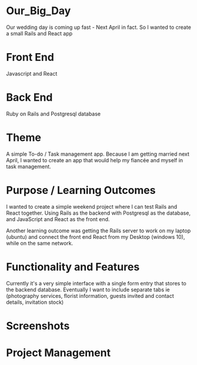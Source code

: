 # Our_Big_Day
Our wedding day is coming up fast - Next April in fact. So I wanted to create a small Rails and React app 

# Front End

Javascript and React

# Back End

Ruby on Rails and Postgresql database

# Theme

A simple To-do / Task management app. Because I am getting married next April, I wanted to create an app that would help my fiancée and myself in task management.

# Purpose / Learning Outcomes

I wanted to create a simple weekend project where I can test Rails and React together. Using Rails as the backend with Postgresql as the database, and JavaScript and React as the front end.

Another learning outcome was getting the Rails server to work on my laptop (ubuntu) and connect the front end React from my Desktop (windows 10), while on the same network.

# Functionality and Features

Currently it's a very simple interface with a single form entry that stores to the backend database. Eventually I want to include separate tabs ie (photography services, florist information, guests invited and contact details, invitation stock)

# Screenshots

# Project Management
